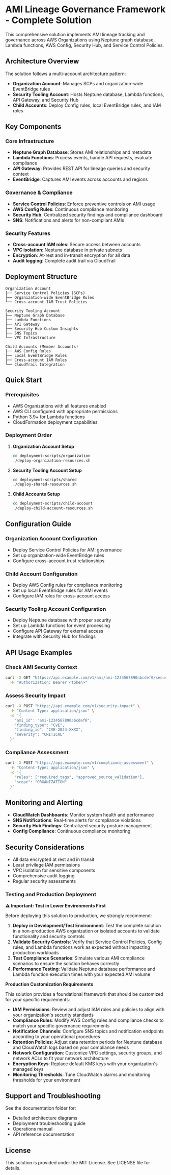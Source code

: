 # AMI Lineage Governance Framework - Complete Solution

This comprehensive solution implements AMI lineage tracking and governance across AWS Organizations using Neptune graph database, Lambda functions, AWS Config, Security Hub, and Service Control Policies.

## Architecture Overview

The solution follows a multi-account architecture pattern:

- **Organization Account**: Manages SCPs and organization-wide EventBridge rules
- **Security Tooling Account**: Hosts Neptune database, Lambda functions, API Gateway, and Security Hub
- **Child Accounts**: Deploy Config rules, local EventBridge rules, and IAM roles

## Key Components

### Core Infrastructure
- **Neptune Graph Database**: Stores AMI relationships and metadata
- **Lambda Functions**: Process events, handle API requests, evaluate compliance
- **API Gateway**: Provides REST API for lineage queries and security context
- **EventBridge**: Captures AMI events across accounts and regions

### Governance & Compliance
- **Service Control Policies**: Enforce preventive controls on AMI usage
- **AWS Config Rules**: Continuous compliance monitoring
- **Security Hub**: Centralized security findings and compliance dashboard
- **SNS**: Notifications and alerts for non-compliant AMIs

### Security Features
- **Cross-account IAM roles**: Secure access between accounts
- **VPC isolation**: Neptune database in private subnets
- **Encryption**: At-rest and in-transit encryption for all data
- **Audit logging**: Complete audit trail via CloudTrail

## Deployment Structure

```
Organization Account
├── Service Control Policies (SCPs)
├── Organization-wide EventBridge Rules
└── Cross-account IAM Trust Policies

Security Tooling Account
├── Neptune Graph Database
├── Lambda Functions
├── API Gateway
├── Security Hub Custom Insights
├── SNS Topics
└── VPC Infrastructure

Child Accounts (Member Accounts)
├── AWS Config Rules
├── Local EventBridge Rules
├── Cross-account IAM Roles
└── CloudTrail Integration
```

## Quick Start

### Prerequisites
- AWS Organizations with all features enabled
- AWS CLI configured with appropriate permissions
- Python 3.9+ for Lambda functions
- CloudFormation deployment capabilities

### Deployment Order

1. **Organization Account Setup**
   ```bash
   cd deployment-scripts/organization
   ./deploy-organization-resources.sh
   ```

2. **Security Tooling Account Setup**
   ```bash
   cd deployment-scripts/shared
   ./deploy-shared-resources.sh
   ```

3. **Child Accounts Setup**
   ```bash
   cd deployment-scripts/child-account
   ./deploy-child-account-resources.sh
   ```

## Configuration Guide

### Organization Account Configuration
- Deploy Service Control Policies for AMI governance
- Set up organization-wide EventBridge rules
- Configure cross-account trust relationships

### Child Account Configuration
- Deploy AWS Config rules for compliance monitoring
- Set up local EventBridge rules for AMI events
- Configure IAM roles for cross-account access

### Security Tooling Account Configuration
- Deploy Neptune database with proper security
- Set up Lambda functions for event processing
- Configure API Gateway for external access
- Integrate with Security Hub for findings

## API Usage Examples

### Check AMI Security Context
```bash
curl -X GET "https://api.example.com/v1/ami/ami-1234567890abcdef0/security-context" \
  -H "Authorization: Bearer <token>"
```

### Assess Security Impact
```bash
curl -X POST "https://api.example.com/v1/security-impact" \
  -H "Content-Type: application/json" \
  -d '{
    "ami_id": "ami-1234567890abcdef0",
    "finding_type": "CVE",
    "finding_id": "CVE-2024-XXXX",
    "severity": "CRITICAL"
  }'
```

### Compliance Assessment
```bash
curl -X POST "https://api.example.com/v1/compliance-assessment" \
  -H "Content-Type: application/json" \
  -d '{
    "rules": ["required_tags", "approved_source_validation"],
    "scope": "ORGANIZATION"
  }'
```

## Monitoring and Alerting

- **CloudWatch Dashboards**: Monitor system health and performance
- **SNS Notifications**: Real-time alerts for compliance violations
- **Security Hub Findings**: Centralized security posture management
- **Config Compliance**: Continuous compliance monitoring

## Security Considerations

- All data encrypted at rest and in transit
- Least privilege IAM permissions
- VPC isolation for sensitive components
- Comprehensive audit logging
- Regular security assessments

### Testing and Production Deployment

**⚠️ Important: Test in Lower Environments First**

Before deploying this solution to production, we strongly recommend:

1. **Deploy in Development/Test Environment**: Test the complete solution in a non-production AWS organization or isolated accounts to validate functionality and security controls
2. **Validate Security Controls**: Verify that Service Control Policies, Config rules, and Lambda functions work as expected without impacting production workloads
3. **Test Compliance Scenarios**: Simulate various AMI compliance scenarios to ensure the solution behaves correctly
4. **Performance Testing**: Validate Neptune database performance and Lambda function execution times with your expected AMI volume

**Production Customization Requirements**

This solution provides a foundational framework that should be customized for your specific requirements:

- **IAM Permissions**: Review and adjust IAM roles and policies to align with your organization's security standards
- **Compliance Rules**: Modify AWS Config rules and compliance checks to match your specific governance requirements
- **Notification Channels**: Configure SNS topics and notification endpoints according to your operational procedures
- **Retention Policies**: Adjust data retention periods for Neptune database and CloudWatch logs based on your compliance needs
- **Network Configuration**: Customize VPC settings, security groups, and network ACLs to fit your network architecture
- **Encryption Keys**: Replace default KMS keys with your organization's managed keys
- **Monitoring Thresholds**: Tune CloudWatch alarms and monitoring thresholds for your environment

## Support and Troubleshooting

See the documentation folder for:
- Detailed architecture diagrams
- Deployment troubleshooting guide
- Operations manual
- API reference documentation

## License

This solution is provided under the MIT License. See LICENSE file for details.
